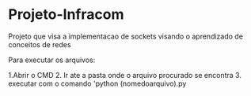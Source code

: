 # Projeto-Infracom
Projeto que visa a implementacao de sockets visando o aprendizado de conceitos de redes

Para executar os arquivos:

1.Abrir o CMD
2. Ir ate a pasta onde o arquivo procurado se encontra
3. executar com o comando 'python (nomedoarquivo).py
